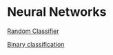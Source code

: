 # Neural Networks

[Random Classifier](https://github.com/teja003/neural-network-lab/tree/main/EX-01-Random-Classifier)

[Binary classification](https://github.com/teja003/neural-network-lab/tree/main/EX-02-Binary-Classification)
